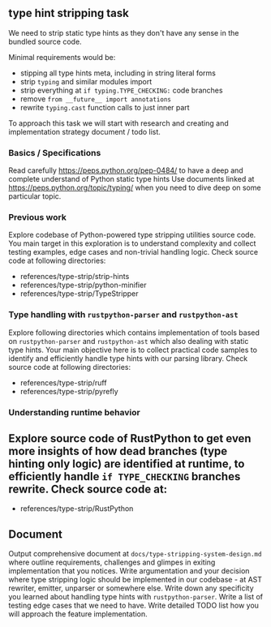 ## type hint stripping task

We need to strip static type hints as they don't have any sense in the bundled source code.

Minimal requirements would be:

- stipping all type hints meta, including in string literal forms
- strip `typing` and similar modules import
- strip everything at `if typing.TYPE_CHECKING:` code branches
- remove `from __future__ import annotations`
- rewrite `typing.cast` function calls to just inner part

To approach this task we will start with research and creating and implementation strategy document / todo list.

### Basics / Specifications

Read carefully https://peps.python.org/pep-0484/ to have a deep and complete understand of Python static type hints
Use documents linked at https://peps.python.org/topic/typing/ when you need to dive deep on some particular topic.

### Previous work

Explore codebase of Python-powered type stripping utilities source code. You main target in this exploration is to understand complexity and collect testing examples, edge cases and non-trivial handling logic. Check source code at following directories:

- references/type-strip/strip-hints
- references/type-strip/python-minifier
- references/type-strip/TypeStripper

### Type handling with `rustpython-parser` and `rustpython-ast`

Explore following directories which contains implementation of tools based on `rustpython-parser` and `rustpython-ast` which also dealing with static type hints. Your main objective here is to collect practical code samples to identify and efficiently handle type hints with our parsing library. Check source code at following directories:

- references/type-strip/ruff
- references/type-strip/pyrefly

### Understanding runtime behavior

## Explore source code of RustPython to get even more insights of how dead branches (type hinting only logic) are identified at runtime, to efficiently handle `if TYPE_CHECKING` branches rewrite. Check source code at:

- references/type-strip/RustPython

## Document

Output comprehensive document at `docs/type-stripping-system-design.md` where outline requirements, challenges and glimpes in exiting implementation that you notices.
Write argumentation and your decision where type stripping logic should be implemented in our codebase - at AST rewriter, emitter, unparser or somewhere else.
Write down any specificity you learned about handling type hints with `rustpython-parser`.
Write a list of testing edge cases that we need to have.
Write detailed TODO list how you will approach the feature implementation.
